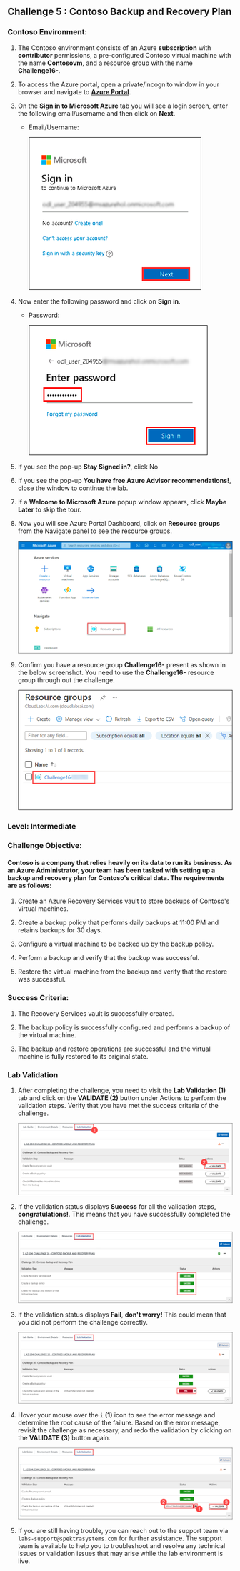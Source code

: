 ## Challenge 5 : Contoso Backup and Recovery Plan

### **Contoso Environment:** 

1. The Contoso environment consists of an Azure **subscription** with **contributor** permissions, a pre-configured Contoso virtual machine with the name **Contosovm<inject key="DeploymentID" enableCopy="false"/>**, and a resource group with the name **Challenge16-<inject key="DeploymentID" enableCopy="false"/>**.

1. To access the Azure portal, open a private/incognito window in your browser and navigate to **[Azure Portal](https://portal.azure.com)**.

1. On the **Sign in to Microsoft Azure** tab you will see a login screen, enter the following email/username and then click on **Next**. 
   * Email/Username: <inject key="AzureAdUserEmail"></inject>
   
     ![](media/image7.png "Enter Email")
     
1. Now enter the following password and click on **Sign in**.
   * Password: <inject key="AzureAdUserPassword"></inject>
   
     ![](media/image8.png "Enter Password")
     
1. If you see the pop-up **Stay Signed in?**, click No

1. If you see the pop-up **You have free Azure Advisor recommendations!**, close the window to continue the lab.

1. If a **Welcome to Microsoft Azure** popup window appears, click **Maybe Later** to skip the tour.
   
1. Now you will see Azure Portal Dashboard, click on **Resource groups** from the Navigate panel to see the resource groups.

    ![](media/select-rg.png "Resource groups")
   
1. Confirm you have a resource group **Challenge16-<inject key="DeploymentID" enableCopy="false"/>** present as shown in the below screenshot. You need to use the **Challenge16-<inject key="DeploymentID" enableCopy="false"/>** resource group through out the challenge.

    ![](media/Rg.png "Resource groups")
   

### **Level:**  Intermediate

### **Challenge Objective:**

#### Contoso is a company that relies heavily on its data to run its business. As an Azure Administrator, your team has been tasked with setting up a backup and recovery plan for Contoso's critical data. The requirements are as follows:

1. Create an Azure Recovery Services vault to store backups of Contoso's virtual machines.

1. Create a backup policy that performs daily backups at 11:00 PM and retains backups for 30 days.

1. Configure a virtual machine to be backed up by the backup policy.

1. Perform a backup and verify that the backup was successful.

1. Restore the virtual machine from the backup and verify that the restore was successful.

### Success Criteria:

1. The Recovery Services vault is successfully created.

1. The backup policy is successfully configured and performs a backup of the virtual machine.

1. The backup and restore operations are successful and the virtual machine is fully restored to its original state.

### Lab Validation

1. After completing the challenge, you need to visit the **Lab Validation (1)** tab and click on the **VALIDATE (2)** button under Actions to perform the validation steps. Verify that you have met the success criteria of the challenge. 

    ![](media/validate01.png "Validation")

1. If the validation status displays **Success** for all the validation steps, **congratulations!**. This means that you have successfully completed the challenge. 

     ![](media/validate02.png "Validation")
     
1. If the validation status displays **Fail**, **don't worry!** This could mean that you did not perform the challenge correctly.

     ![](media/validate03.png "Validation")

1. Hover your mouse over the `i` **(1)** icon to see the error message and determine the root cause of the failure. Based on the error message, revisit the challenge as necessary, and redo the validation by clicking on the **VALIDATE (3)** button again.
      
     ![](media/validate04.png "Validation") 

1. If you are still having trouble, you can reach out to the support team via `labs-support@spektrasystems.com` for further assistance. The support team is available to help you to troubleshoot and resolve any technical issues or validation issues that may arise while the lab environment is live.




